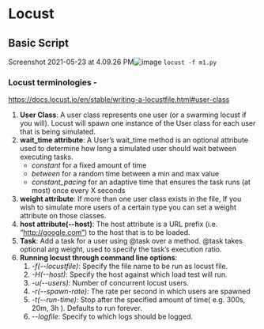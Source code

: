 # Locust

## Basic Script
Screenshot 2021-05-23 at 4.09.26 PM![image](https://user-images.githubusercontent.com/33754197/119257061-4388b300-bbe1-11eb-8bcc-4f2983aa7923.png)
`locust -f m1.py`

### Locust terminologies - 
https://docs.locust.io/en/stable/writing-a-locustfile.html#user-class
1. **User Class**: A user class represents one user (or a swarming locust if you will). Locust will spawn one instance of the User class for each user that is being simulated.  
2. **wait_time attribute**: A User’s wait_time method is an optional attribute used to determine how long a simulated user should wait between executing tasks.
   - _constant_ for a fixed amount of time
   - _between_ for a random time between a min and max value
   - _constant_pacing_ for an adaptive time that ensures the task runs (at most) once every X seconds
3. **weight attribute**: If more than one user class exists in the file, If you wish to simulate more users of a certain type you can set a weight attribute on those classes.
4. **host attribute(--host)**: The host attribute is a URL prefix (i.e. “http://google.com”) to the host that is to be loaded.
5. **Task**: Add a task for a user using @task over a method. @task takes optional arg weight, used to specify the task’s execution ratio.
6. **Running locust through command line options**:
   1. _-f(--locustfile)_: Specify the file name to be run as locust file.
   2. _-H(--host)_: Specify the host against which load test will run.
   3. _-u(--users)_: Number of concurrent locust users.
   4. _-r(--spawn-rate)_:  The rate per second in which users are spawned
   5. _-t(--run-time)_: Stop after the specified amount of time( e.g. 300s, 20m, 3h ).  Defaults to run forever.
   6. _--logfile_: Specify to which logs should be logged. 
   
